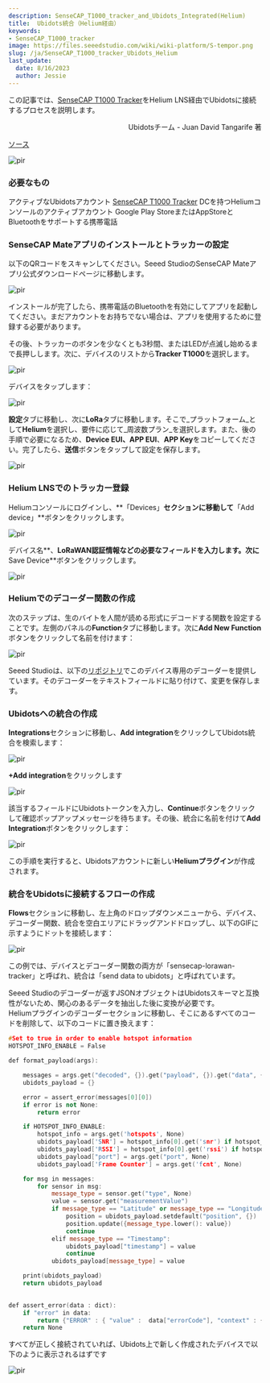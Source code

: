 ```yaml
---
description: SenseCAP_T1000_tracker_and_Ubidots_Integrated(Helium)
title:  Ubidots統合（Helium経由）
keywords:
- SenseCAP_T1000_tracker
image: https://files.seeedstudio.com/wiki/wiki-platform/S-tempor.png
slug: /ja/SenseCAP_T1000_tracker_Ubidots_Helium
last_update:
  date: 8/16/2023
  author: Jessie
---
```



この記事では、[SenseCAP T1000 Tracker](https://www.seeedstudio.com/SenseCAP-Card-Tracker-T1000-A-p-5697.html)をHelium LNS経由でUbidotsに接続するプロセスを説明します。

<div align="right">
Ubidotsチーム - Juan David Tangarife 著
</div>

[ソース](https://help.ubidots.com/en/articles/8144778-connect-seeed-studio-sensecap-t1000-x-lorawan-tracker-to-ubidots-helium-lns)

<p style={{textAlign: 'center'}}><img src="https://downloads.intercomcdn.com/i/o/788772796/62a6662b1c9082f3ffc2b26b/image+5.png" alt="pir" width={400} height="auto" /></p>

### 必要なもの

アクティブなUbidotsアカウント
[SenseCAP T1000 Tracker](https://www.seeedstudio.com/sensecap-t1000-tracker?utm_source=emailsig&utm_medium=emailsig&utm_campaign=emailsig)
DCを持つHeliumコンソールのアクティブアカウント
Google Play StoreまたはAppStoreとBluetoothをサポートする携帯電話

### SenseCAP Mateアプリのインストールとトラッカーの設定

以下のQRコードをスキャンしてください。Seeed StudioのSenseCAP Mateアプリ公式ダウンロードページに移動します。

<p style={{textAlign: 'center'}}><img src="https://downloads.intercomcdn.com/i/o/788590034/a636320e04a17ad23cec9ac6/image+2%282%29.png" alt="pir" width={200} height="auto" /></p>

インストールが完了したら、携帯電話のBluetoothを有効にしてアプリを起動してください。まだアカウントをお持ちでない場合は、アプリを使用するために登録する必要があります。

その後、トラッカーのボタンを少なくとも3秒間、またはLEDが点滅し始めるまで長押しします。次に、デバイスのリストから**Tracker T1000**を選択します。

<p style={{textAlign: 'center'}}><img src="https://downloads.intercomcdn.com/i/o/788602896/e42a8ef20f1c0ecfd5b20b17/2.gif" alt="pir" width={800} height="auto" /></p>

デバイスをタップします：

<p style={{textAlign: 'center'}}><img src="https://downloads.intercomcdn.com/i/o/788612522/9015280b3a7eb52f8451f9f7/Group+1%284%29.png" alt="pir" width={300} height="auto" /></p>

**設定**タブに移動し、次に**LoRa**タブに移動します。そこで_プラットフォーム_として**Helium**を選択し、要件に応じて_周波数プラン_を選択します。また、後の手順で必要になるため、**Device EUI、APP EUI**、**APP Key**をコピーしてください。完了したら、**送信**ボタンをタップして設定を保存します。

<p style={{textAlign: 'center'}}><img src="https://downloads.intercomcdn.com/i/o/788613272/545654eedd7d0c4be47a7177/Group+2%283%29.png" alt="pir" width={300} height="auto" /></p>

### Helium LNSでのトラッカー登録

Heliumコンソールにログインし、**「Devices」**セクションに移動して**「Add device」**ボタンをクリックします。

<p style={{textAlign: 'center'}}><img src="https://downloads.intercomcdn.com/i/o/597484015/8c15e6c54b08e7f4fa3d1a7e/image300.png" alt="pir" width={800} height="auto" /></p>

デバイス名**、**LoRaWAN認証情報などの必要なフィールドを入力します。次に**Save Device**ボタンをクリックします。
<p style={{textAlign: 'center'}}><img src="https://downloads.intercomcdn.com/i/o/597505603/72dec54d6bb3f6ca4f44d628/image504.png" alt="pir" width={800} height="auto" /></p>

### Heliumでのデコーダー関数の作成

次のステップは、生のバイトを人間が読める形式にデコードする関数を設定することです。左側のパネルの**Function**タブに移動します。次に**Add New Function**ボタンをクリックして名前を付けます：
<p style={{textAlign: 'center'}}><img src="https://downloads.intercomcdn.com/i/o/788631256/c066827c0eaebdc9dbf629d3/Group+3%282%29.png" alt="pir" width={800} height="auto" /></p>

Seeed Studioは、以下の[リポジトリ](https://github.com/Seeed-Solution/TTN-Payload-Decoder/blob/master/SenseCAP_LoRaWAN_V4_Decoder_For_Helium.js)でこのデバイス専用のデコーダーを提供しています。そのデコーダーをテキストフィールドに貼り付けて、変更を保存します。

### Ubidotsへの統合の作成

**Integrations**セクションに移動し、**Add integration**をクリックしてUbidots統合を検索します：
<p style={{textAlign: 'center'}}><img src="https://downloads.intercomcdn.com/i/o/597507996/c47773268f7810506757ee6e/image566.png" alt="pir" width={800} height="auto" /></p>

**+Add integration**をクリックします
<p style={{textAlign: 'center'}}><img src="https://downloads.intercomcdn.com/i/o/597508059/9e279e2f7f3c94081457e409/image3369.png" alt="pir" width={800} height="auto" /></p>

該当するフィールドにUbidotsトークンを入力し、**Continue**ボタンをクリックして確認ポップアップメッセージを待ちます。その後、統合に名前を付けて**Add Integration**ボタンをクリックします：

<p style={{textAlign: 'center'}}><img src="https://downloads.intercomcdn.com/i/o/597508025/8576db8c4413b16e710aee9f/image2619.png" alt="pir" width={800} height="auto" /></p>

この手順を実行すると、Ubidotsアカウントに新しい**Heliumプラグイン**が作成されます。

### 統合をUbidotsに接続するフローの作成

**Flows**セクションに移動し、左上角のドロップダウンメニューから、デバイス、デコーダー関数、統合を空白エリアにドラッグアンドドロップし、以下のGIFに示すようにドットを接続します：

<p style={{textAlign: 'center'}}><img src="https://downloads.intercomcdn.com/i/o/788706473/fa87a7bbb8f32f6e10b41f51/last.gif" alt="pir" width={800} height="auto" /></p>

この例では、デバイスとデコーダー関数の両方が「sensecap-lorawan-tracker」と呼ばれ、統合は「send data to ubidots」と呼ばれています。

Seeed Studioのデコーダーが返すJSONオブジェクトはUbidotsスキーマと互換性がないため、関心のあるデータを抽出した後に変換が必要です。  
Heliumプラグインのデコーダーセクションに移動し、そこにあるすべてのコードを削除して、以下のコードに置き換えます：  

```cpp
#Set to true in order to enable hotspot information
HOTSPOT_INFO_ENABLE = False

def format_payload(args):

    messages = args.get("decoded", {}).get("payload", {}).get("data", {}).get("messages", [])
    ubidots_payload = {}

    error = assert_error(messages[0][0])
    if error is not None:
        return error

    if HOTSPOT_INFO_ENABLE:
        hotspot_info = args.get('hotspots', None)
        ubidots_payload['SNR'] = hotspot_info[0].get('snr') if hotspot_info is not None else None
        ubidots_payload['RSSI'] = hotspot_info[0].get('rssi') if hotspot_info is not None else None
        ubidots_payload["port"] = args.get("port", None)
        ubidots_payload['Frame Counter'] = args.get('fcnt', None)

    for msg in messages:
        for sensor in msg:
            message_type = sensor.get("type", None)
            value = sensor.get("measurementValue")
            if message_type == "Latitude" or message_type == "Longitude":
                position = ubidots_payload.setdefault("position", {})
                position.update({message_type.lower(): value})
                continue
            elif message_type == "Timestamp":
                ubidots_payload["timestamp"] = value
                continue
            ubidots_payload[message_type] = value

    print(ubidots_payload)
    return ubidots_payload
    

def assert_error(data : dict):
    if "error" in data:
        return {"ERROR" : { "value" :  data["errorCode"], "context" : { "status" : data["error"]}}}
    return None
```

すべてが正しく接続されていれば、Ubidots上で新しく作成されたデバイスで以下のように表示されるはずです
<p style={{textAlign: 'center'}}><img src="https://downloads.intercomcdn.com/i/o/788764383/864309856f8e7c43f7ab5317/image+4.png" alt="pir" width={800} height="auto" /></p>
